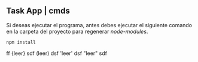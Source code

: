 ## Task App | cmds

Si deseas ejecutar el programa, antes debes ejecutar el siguiente comando en la carpeta del proyecto para regenerar *node-modules*.

```
npm install
```

<leer> 
ff
{leer} 
sdf
(leer) dsf
'leer' 
dsf
"leer"
sdf